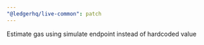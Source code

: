 ```yaml
---
"@ledgerhq/live-common": patch
---
```


Estimate gas using simulate endpoint instead of hardcoded value
